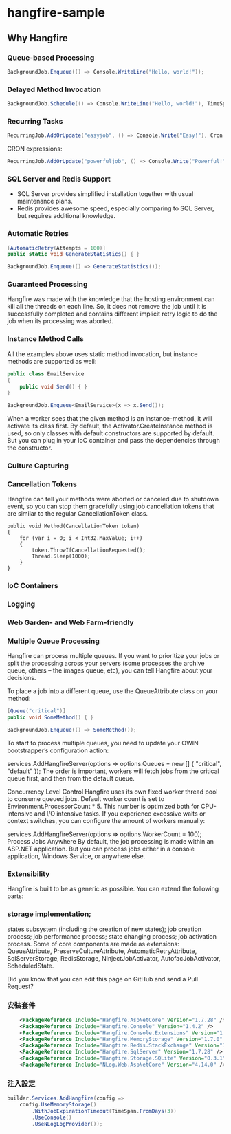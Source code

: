 # hangfire-sample

## Why Hangfire

### Queue-based Processing

```c#
BackgroundJob.Enqueue(() => Console.WriteLine("Hello, world!"));
```

### Delayed Method Invocation

```c#
BackgroundJob.Schedule(() => Console.WriteLine("Hello, world!"), TimeSpan.FromMinutes(5));
```

### Recurring Tasks

```c#
RecurringJob.AddOrUpdate("easyjob", () => Console.Write("Easy!"), Cron.Daily);
```

CRON expressions:

```c#
RecurringJob.AddOrUpdate("powerfuljob", () => Console.Write("Powerful!"), "0 12 * */2");
```

### SQL Server and Redis Support

- SQL Server provides simplified installation together with usual maintenance plans.
- Redis provides awesome speed, especially comparing to SQL Server, but requires additional knowledge.

### Automatic Retries

```c#
[AutomaticRetry(Attempts = 100)]
public static void GenerateStatistics() { }

BackgroundJob.Enqueue(() => GenerateStatistics());
```

### Guaranteed Processing
Hangfire was made with the knowledge that the hosting environment can kill all the threads on each line. So, it does not remove the job until it is successfully completed and contains different implicit retry logic to do the job when its processing was aborted.

### Instance Method Calls
All the examples above uses static method invocation, but instance methods are supported as well:

```c#
public class EmailService
{
    public void Send() { }
}

BackgroundJob.Enqueue<EmailService>(x => x.Send());
```

When a worker sees that the given method is an instance-method, it will activate its class first. By default, the Activator.CreateInstance method is used, so only classes with default constructors are supported by default. But you can plug in your IoC container and pass the dependencies through the constructor.

### Culture Capturing

### Cancellation Tokens
Hangfire can tell your methods were aborted or canceled due to shutdown event, so you can stop them gracefully using job cancellation tokens that are similar to the regular CancellationToken class.

```
public void Method(CancellationToken token)
{
    for (var i = 0; i < Int32.MaxValue; i++)
    {
        token.ThrowIfCancellationRequested();
        Thread.Sleep(1000);
    }
}
```

### IoC Containers

### Logging

### Web Garden- and Web Farm-friendly

### Multiple Queue Processing
Hangfire can process multiple queues. If you want to prioritize your jobs or split the processing across your servers (some processes the archive queue, others – the images queue, etc), you can tell Hangfire about your decisions.

To place a job into a different queue, use the QueueAttribute class on your method:

```c#
[Queue("critical")]
public void SomeMethod() { }

BackgroundJob.Enqueue(() => SomeMethod());
```

To start to process multiple queues, you need to update your OWIN bootstrapper’s configuration action:

services.AddHangfireServer(options => options.Queues = new [] { "critical", "default" });
The order is important, workers will fetch jobs from the critical queue first, and then from the default queue.

Concurrency Level Control
Hangfire uses its own fixed worker thread pool to consume queued jobs. Default worker count is set to Environment.ProcessorCount * 5. This number is optimized both for CPU-intensive and I/O intensive tasks. If you experience excessive waits or context switches, you can configure the amount of workers manually:

services.AddHangfireServer(options => options.WorkerCount = 100);
Process Jobs Anywhere
By default, the job processing is made within an ASP.NET application. But you can process jobs either in a console application, Windows Service, or anywhere else.

### Extensibility
Hangfire is built to be as generic as possible. You can extend the following parts:

### storage implementation;
states subsystem (including the creation of new states);
job creation process;
job performance process;
state changing process;
job activation process.
Some of core components are made as extensions: QueueAttribute, PreserveCultureAttribute, AutomaticRetryAttribute, SqlServerStorage, RedisStorage, NinjectJobActivator, AutofacJobActivator, ScheduledState.

Did you know that you can edit this page on GitHub and send a Pull Request?

### 安裝套件

```xml
    <PackageReference Include="Hangfire.AspNetCore" Version="1.7.28" />
    <PackageReference Include="Hangfire.Console" Version="1.4.2" />
    <PackageReference Include="Hangfire.Console.Extensions" Version="1.0.5" />
    <PackageReference Include="Hangfire.MemoryStorage" Version="1.7.0" />
    <PackageReference Include="Hangfire.Redis.StackExchange" Version="1.8.5" />
    <PackageReference Include="Hangfire.SqlServer" Version="1.7.28" />
    <PackageReference Include="Hangfire.Storage.SQLite" Version="0.3.1" />
    <PackageReference Include="NLog.Web.AspNetCore" Version="4.14.0" />
```    

### 注入設定

```csharp
builder.Services.AddHangfire(config =>
    config.UseMemoryStorage()
        .WithJobExpirationTimeout(TimeSpan.FromDays(3))
        .UseConsole()
        .UseNLogLogProvider());
```
